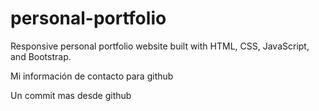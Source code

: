 # personal-portfolio
Responsive personal portfolio website built with HTML, CSS, JavaScript, and Bootstrap.

Mi información de contacto para github

Un commit mas desde github
